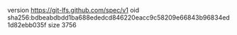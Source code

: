 version https://git-lfs.github.com/spec/v1
oid sha256:bdbeabdbdd1ba688ededcd846220eacc9c58209e66843b96834ed1d82ebb035f
size 3756
